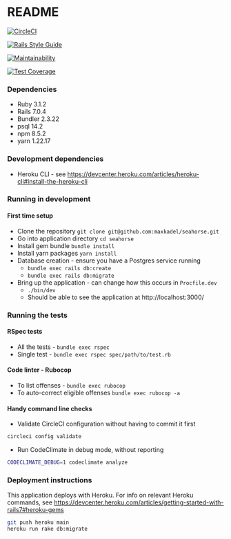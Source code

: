 # README
[![CircleCI](https://circleci.com/gh/maxkadel/seahorse.svg?style=svg)](https://app.circleci.com/pipelines/github/maxkadel/seahorse?branch=main&filter=all)

[![Rails Style Guide](https://img.shields.io/badge/code_style-rubocop-brightgreen.svg)](https://github.com/rubocop/rubocop-rails)

[![Maintainability](https://api.codeclimate.com/v1/badges/6625a1f6b3d8594fd003/maintainability)](https://codeclimate.com/github/maxkadel/seahorse/maintainability)

[![Test Coverage](https://api.codeclimate.com/v1/badges/6625a1f6b3d8594fd003/test_coverage)](https://codeclimate.com/github/maxkadel/seahorse/test_coverage)

### Dependencies
* Ruby 3.1.2
* Rails 7.0.4
* Bundler 2.3.22 
* psql 14.2
* npm 8.5.2
* yarn 1.22.17

### Development dependencies
* Heroku CLI - see https://devcenter.heroku.com/articles/heroku-cli#install-the-heroku-cli
### Running in development

#### First time setup
* Clone the repository `git clone git@github.com:maxkadel/seahorse.git`
* Go into application directory `cd seahorse`
* Install gem bundle `bundle install`
* Install yarn packages `yarn install`
* Database creation - ensure you have a Postgres service running
  * `bundle exec rails db:create`
  * `bundle exec rails db:migrate`
* Bring up the application - can change how this occurs in `Procfile.dev`
  * `./bin/dev`
  * Should be able to see the application at http://localhost:3000/

### Running the tests
#### RSpec tests
* All the tests - `bundle exec rspec`
* Single test - `bundle exec rspec spec/path/to/test.rb`

#### Code linter - Rubocop
* To list offenses - `bundle exec rubocop`
* To auto-correct eligible offenses `bundle exec rubocop -a`

#### Handy command line checks
* Validate CircleCI configuration without having to commit it first
```bash
circleci config validate
```
* Run CodeClimate in debug mode, without reporting
```bash
CODECLIMATE_DEBUG=1 codeclimate analyze
```
### Deployment instructions
This application deploys with Heroku. For info on relevant Heroku commands, see https://devcenter.heroku.com/articles/getting-started-with-rails7#heroku-gems

```bash
git push heroku main
heroku run rake db:migrate
```
